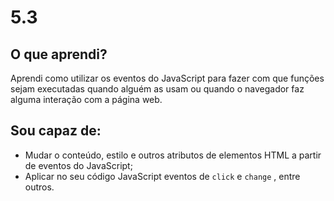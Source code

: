 # 5.3

## O que aprendi?

Aprendi como utilizar os eventos do JavaScript para fazer com que funções sejam executadas quando alguém as usam ou quando o navegador faz alguma interação com a página web.

## Sou capaz de:

* Mudar o conteúdo, estilo e outros atributos de elementos HTML a partir de eventos do JavaScript;
* Aplicar no seu código JavaScript eventos de ```click``` e ```change``` , entre outros.
